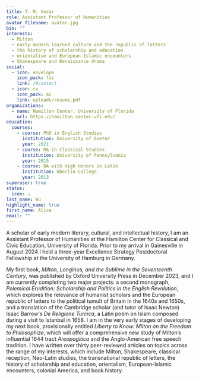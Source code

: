 ```yaml
---
title: T. M. Vozar
role: Assistant Professor of Humanities
avatar_filename: avatar.jpg
bio: ""
interests:
  - Milton
  - early modern learned culture and the republic of letters
  - the history of scholarship and education
  - orientalism and European-Islamic encounters
  - Shakespeare and Renaissance drama
social:
  - icon: envelope
    icon_pack: fas
    link: /#contact
  - icon: cv
    icon_pack: ai
    link: uploads/resume.pdf
organizations:
  - name: Hamilton Center, University of Florida
    url: https://hamilton.center.ufl.edu/
education:
  courses:
    - course: PhD in English Studies
      institution: University of Exeter
      year: 2021
    - course: MA in Classical Studies
      institution: University of Pennsylvania
      year: 2015
    - course: BA with High Honors in Latin
      institution: Oberlin College
      year: 2013
superuser: true
status:
  icon: ☕️
last_name: Wu
highlight_name: true
first_name: Alice
email: ""
---
```

A﻿ scholar of early modern literary, cultural, and intellectual history, I am an Assistant Professor of Humanities at the Hamilton Center for Classical and Civic Education, University of Florida. Prior to my arrival in Gainesville in August 2024 I held a three-year Excellence Strategy Postdoctoral Fellowship at the University of Hamburg in Germany.

My first book, *Milton, Longinus, and the Sublime in the Seventeenth Century*, was published by Oxford University Press in December 2023, and I am currently completing two major projects: a second monograph, *Polemical Erudition: Scholarship and Politics in the English Revolution*, which explores the relevance of humanist scholars and the European republic of letters to the political tumult of Britain in the 1640s and 1650s, and a translation of the Cambridge scholar (and tutor of Isaac Newton) Isaac Barrow's *De Religione Turcica*, a Latin poem on Islam composed during a visit to Istanbul in 1658. I am in the very early stages of developing my next book, provisionally entitled *Liberty to Know: Milton on the Freedom to Philosophize*, which will offer a comprehensive new study of Milton’s influential 1644 tract *Areopagitica* and the Anglo-American free speech tradition. I have written over thirty peer-reviewed articles on topics across the range of my interests, which include Milton, Shakespeare, classical reception, Neo-Latin studies, the transnational republic of letters, the history of scholarship and education, orientalism, European-Islamic encounters, colonial America, and book history.
